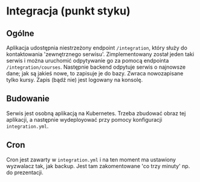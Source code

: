# Integracja (punkt styku)

## Ogólne
Aplikacja udostępnia niestrzeżony endpoint `/integration`, który służy do kontaktowania 'zewnętrznego serwisu'.
Zimplementowany został jeden taki serwis i można uruchomić odpytywanie go za pomocą endpointa `/integration/courses`.
Następnie backend odpytuje serwis o najnowsze dane; jak są jakieś nowe, to zapisuje je do bazy. Zwraca nowozapisane
tylko kursy. Zapis (bądź nie) jest logowany na konsolę.

## Budowanie
Serwis jest osobną aplikacją na Kubernetes. Trzeba zbudować obraz tej aplikacji, a następnie wydeployować przy
pomocy konfiguracji `integration.yml`.

## Cron
Cron jest zawarty w `integration.yml` i na ten moment ma ustawiony wyzwalacz tak, jak backup. Jest tam zakomentowane
'co trzy minuty' np. do prezentacji.
